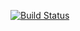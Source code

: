 [![Build Status](https://travis-ci.org/shivanidoshi26/Lab5Project.svg?branch=master)](https://travis-ci.org/shivanidoshi26/Lab5Project)